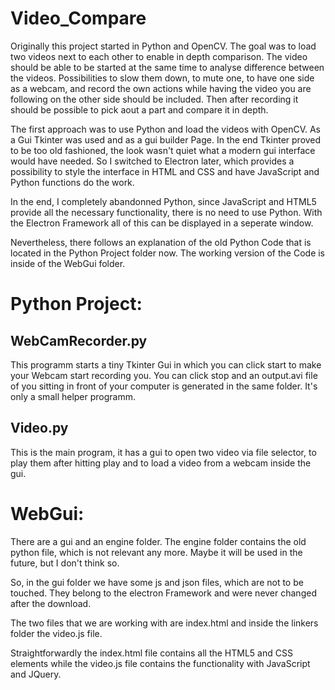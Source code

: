 # Video_Compare 

Originally this project started in Python and OpenCV. The goal was to load two videos next to each other to enable in depth comparison. The video should be able to be started at the same time to analyse difference between the videos. 
Possibilities to slow them down, to mute one, to have one side as a webcam, and record the own actions while having the video you are following on the other side should be included. Then after recording it should be possible to pick aout a part and compare it in depth.

The first approach was to use Python and load the videos with OpenCV. As a Gui Tkinter was used and as a gui builder Page. In the end Tkinter proved to be too old fashioned, the look wasn't quiet what a modern gui interface would have needed. So I switched to Electron later, which provides a possibility to style the interface in HTML and CSS and have JavaScript and Python functions do the work. 

In the end, I completely abandonned Python, since JavaScript and HTML5 provide all the necessary functionality, there is no need to use Python. With the Electron Framework all of this can be displayed in a seperate window. 

Nevertheless, there follows an explanation of the old Python Code that is located in the Python Project folder now. The working version of the Code is inside of the WebGui folder.

# Python Project:


## WebCamRecorder.py
This programm starts a tiny Tkinter Gui in which you can click start to make your Webcam start recording you. You can click stop and an output.avi file of you sitting in front of your computer is generated in the same folder. It's only a small helper programm.


## Video.py
This is the main program, it has a gui to open two video via file selector, to play them after hitting play and to load a video from a webcam inside the gui.




# WebGui:

There are a gui and an engine folder. The engine folder contains the old python file, which is not relevant any more. Maybe it will be used in the future, but I don't think so.

So, in the gui folder we have some js and json files, which are not to be touched. They belong to the electron Framework and were never changed after the download.

The two files that we are working with are index.html and inside the linkers folder the video.js file.

Straightforwardly the index.html file contains all the HTML5 and CSS elements while the video.js file contains the functionality with JavaScript and JQuery.